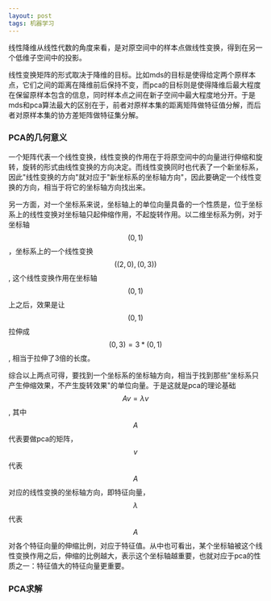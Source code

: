 ```yaml
---
layout: post
tags: 机器学习
---
```


线性降维从线性代数的角度来看，是对原空间中的样本点做线性变换，得到在另一个低维子空间中的投影。

线性变换矩阵的形式取决于降维的目标。比如mds的目标是使得给定两个原样本点，它们之间的距离在降维前后保持不变，而pca的目标则是使得降维后最大程度在保留原样本包含的信息，同时样本点之间在新子空间中最大程度地分开。于是mds和pca算法最大的区别在于，前者对原样本集的距离矩阵做特征值分解，而后者对原样本集的协方差矩阵做特征集分解。

### PCA的几何意义
一个矩阵代表一个线性变换，线性变换的作用在于将原空间中的向量进行伸缩和旋转，旋转的形式由线性变换的方向决定。而线性变换同时也代表了一个新坐标系，因此"线性变换的方向"就对应于"新坐标系的坐标轴方向"，因此要确定一个线性变换的方向，相当于将它的坐标轴方向找出来。

另一方面，对一个坐标系来说，坐标轴上的单位向量具备的一个性质是，位于坐标系上的线性变换对坐标轴只起伸缩作用，不起旋转作用。以二维坐标系为例，对于坐标轴$$(0, 1)$$，坐标系上的一个线性变换$$((2, 0), (0, 3))$$, 这个线性变换作用在坐标轴$$(0, 1)$$上之后，效果是让$$(0, 1)$$拉伸成$$(0, 3) = 3 * (0, 1)$$, 相当于拉伸了3倍的长度。

综合以上两点可得，要找到一个坐标系的坐标轴方向，相当于找到那些"坐标系只产生伸缩效果，不产生旋转效果"的单位向量。于是这就是pca的理论基础$$Av  = \lambda v$$, 其中$$A$$代表要做pca的矩阵，$$v$$代表$$A$$对应的线性变换的坐标轴方向，即特征向量，$$\lambda$$代表$$A$$对各个特征向量的伸缩比例，对应于特征值。从中也可看出，某个坐标轴被这个线性变换作用之后，伸缩的比例越大，表示这个坐标轴越重要，也就对应于pca的性质之一：特征值大的特征向量更重要。

### PCA求解
